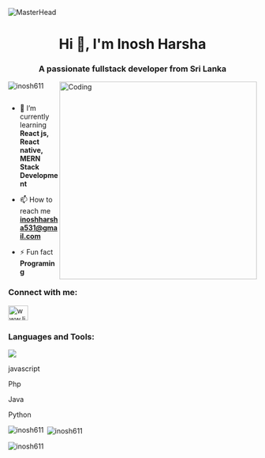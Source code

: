 ![MasterHead](https://codilime.com/static/354674827088fb7685eb981f2055ce71/header-backend-tools.png)

<h1 align="center">Hi 👋, I'm Inosh Harsha</h1>
<h3 align="center">A passionate fullstack developer from Sri Lanka</h3>
<img align="right" alt="Coding" width="400" src="https://cdn.dribbble.com/users/1162077/screenshots/3848914/media/7ed7d5ca074b48b328150e5a231e8d1f.gif">

<p align="left"> <img src="https://komarev.com/ghpvc/?username=inosh611&label=Profile%20views&color=0e75b6&style=flat" alt="inosh611" /> </p>

<p align="left"> <a href="https://twitter.com/" target="blank"><img src="https://img.shields.io/twitter/follow/?logo=twitter&style=for-the-badge" alt="" /></a> </p>

- 🌱 I’m currently learning **React js, React native, MERN Stack Development**

- 📫 How to reach me **inoshharsha531@gmail.com**

- ⚡ Fun fact **Programing**

<h3 align="left">Connect with me:</h3>
<p align="left">
<a href="https://linkedin.com/in/www.linkedin.com/in/inosh-harsha-872088193" target="blank"><img align="center" src="https://raw.githubusercontent.com/rahuldkjain/github-profile-readme-generator/master/src/images/icons/Social/linked-in-alt.svg" alt="www.linkedin.com/in/inosh-harsha-872088193" height="30" width="40" /></a>
</p>

<h3 align="left">Languages and Tools:</h3>
<img src="https://www.google.com/search?q=javascript+icon+png&sca_esv=70d40dc007ec4b6e&sca_upv=1&sxsrf=ADLYWIKQFqBe7srigpAe3eSG9nBxByk76g%3A1722659400727&ei=SLKtZo2OLLTG4-EPsLyKuAE&oq=javascript+icon&gs_lp=Egxnd3Mtd2l6LXNlcnAiD2phdmFzY3JpcHQgaWNvbioCCAAyChAAGLADGNYEGEcyChAAGLADGNYEGEcyChAAGLADGNYEGEcyChAAGLADGNYEGEcyChAAGLADGNYEGEcyChAAGLADGNYEGEcyChAAGLADGNYEGEcyChAAGLADGNYEGEcyDRAAGIAEGLADGEMYigUyDRAAGIAEGLADGEMYigVI7R1QAFgAcAF4AZABAJgBAKABAKoBALgBA8gBAJgCAaACBZgDAIgGAZAGCpIHATGgBwA&sclient=gws-wiz-serp#vhid=Ai7GzD7M36YkiM&vssid=l"><p>javascript</p>
<p>Php</p>
<p>Java</p>
<p>Python</p>

<p><img align="left" src="https://github-readme-stats.vercel.app/api/top-langs?username=inosh611&show_icons=true&locale=en&layout=compact" alt="inosh611" /></p>

<p>&nbsp;<img align="center" src="https://github-readme-stats.vercel.app/api?username=inosh611&show_icons=true&locale=en" alt="inosh611" /></p>

<p><img align="center" src="https://github-readme-streak-stats.herokuapp.com/?user=inosh611&" alt="inosh611" /></p>
